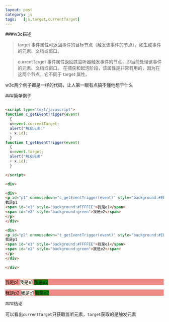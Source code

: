 ```yaml
---
layout:	post
category: js
tags:	[js,target,currentTarget]
---
```


###w3c描述

>target 事件属性可返回事件的目标节点（触发该事件的节点），如生成事件的元素、文档或窗口。

>currentTarget 事件属性返回其监听器触发事件的节点，即当前处理该事件的元素、文档或窗口。
在捕获和起泡阶段，该属性是非常有用的，因为在这两个节点，它不同于 target 属性。

w3c两个例子都是一样的代码，让人第一眼有点搞不懂他想干什么

<!--break-->

###简单例子

```html

<script type="text/javascript">
function c_getEventTrigger(event)
  { 
  x=event.currentTarget; 
  alert("触发元素:"
  + x.id);
  }
function t_getEventTrigger(event)
  { 
  x=event.target; 
  alert("触发元素"
  + x.id);
  }

</script>

<div>

<div>
<p id="p1" onmousedown="c_getEventTrigger(event)" style="background:#EE8B86">
我是p1
<span id="e1" style="background:#FFFFEE">我是e1</span>
<span id="e2" style="background:green">我是e2</span>
</p>
</div>

<div>
<p id="p2" onmousedown="t_getEventTrigger(event)" style="background:#EE8B86">
我是p1
<span id="e1" style="background:#FFFFEE">我是e1</span>
<span id="e2" style="background:green">我是e2</span>
</p>
</div>

</div>



```

<script type="text/javascript">
function c_getEventTrigger(event)
  { 
  x=event.currentTarget; 
  alert("触发元素:"
  + x.id);
  }
function t_getEventTrigger(event)
  { 
  x=event.target; 
  alert("触发元素"
  + x.id);
  }

</script>

<div>

<div>
<p id="p1" onmousedown="c_getEventTrigger(event)" style="background:#EE8B86">
我是p1
<span id="e1" style="background:#FFFFEE">我是e1</span>
<span id="e2" style="background:green">我是e2</span>
</p>
</div>

<div>
<p id="p2" onmousedown="t_getEventTrigger(event)" style="background:#EE8B86">
我是p2
<span id="e1" style="background:#FFFFEE">我是e1</span>
<span id="e2" style="background:green">我是e2</span>
</p>
</div>

</div>

###结论

可以看出`currentTarget`只获取监听元素，`target`获取的是触发元素
